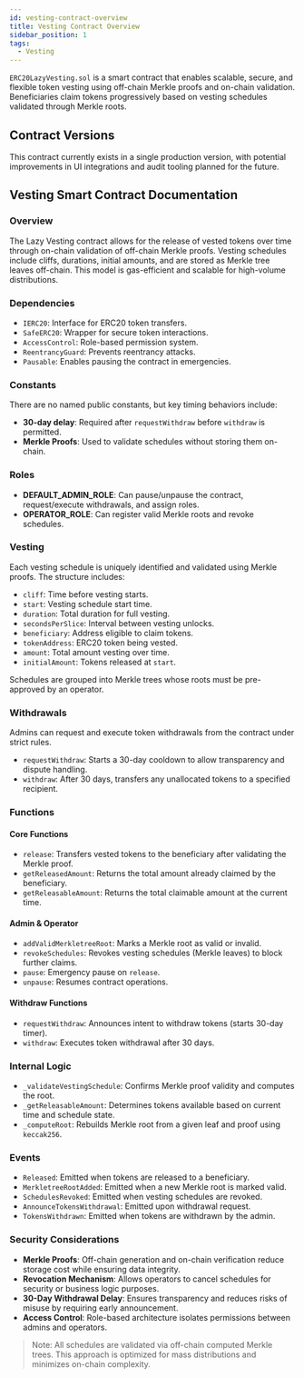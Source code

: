```yaml
---
id: vesting-contract-overview
title: Vesting Contract Overview
sidebar_position: 1
tags:
  - Vesting
---
```


`ERC20LazyVesting.sol` is a smart contract that enables scalable, secure, and flexible token vesting using off-chain Merkle proofs and on-chain validation. Beneficiaries claim tokens progressively based on vesting schedules validated through Merkle roots.

## Contract Versions

This contract currently exists in a single production version, with potential improvements in UI integrations and audit tooling planned for the future.

## Vesting Smart Contract Documentation

### Overview

The Lazy Vesting contract allows for the release of vested tokens over time through on-chain validation of off-chain Merkle proofs. Vesting schedules include cliffs, durations, initial amounts, and are stored as Merkle tree leaves off-chain. This model is gas-efficient and scalable for high-volume distributions.

### Dependencies

- `IERC20`: Interface for ERC20 token transfers.
- `SafeERC20`: Wrapper for secure token interactions.
- `AccessControl`: Role-based permission system.
- `ReentrancyGuard`: Prevents reentrancy attacks.
- `Pausable`: Enables pausing the contract in emergencies.

### Constants

There are no named public constants, but key timing behaviors include:

- **30-day delay**: Required after `requestWithdraw` before `withdraw` is permitted.
- **Merkle Proofs**: Used to validate schedules without storing them on-chain.

### Roles

- **DEFAULT_ADMIN_ROLE**: Can pause/unpause the contract, request/execute withdrawals, and assign roles.
- **OPERATOR_ROLE**: Can register valid Merkle roots and revoke schedules.

### Vesting

Each vesting schedule is uniquely identified and validated using Merkle proofs. The structure includes:

- `cliff`: Time before vesting starts.
- `start`: Vesting schedule start time.
- `duration`: Total duration for full vesting.
- `secondsPerSlice`: Interval between vesting unlocks.
- `beneficiary`: Address eligible to claim tokens.
- `tokenAddress`: ERC20 token being vested.
- `amount`: Total amount vesting over time.
- `initialAmount`: Tokens released at `start`.

Schedules are grouped into Merkle trees whose roots must be pre-approved by an operator.

### Withdrawals

Admins can request and execute token withdrawals from the contract under strict rules.

- `requestWithdraw`: Starts a 30-day cooldown to allow transparency and dispute handling.
- `withdraw`: After 30 days, transfers any unallocated tokens to a specified recipient.

### Functions

#### Core Functions

- `release`: Transfers vested tokens to the beneficiary after validating the Merkle proof.
- `getReleasedAmount`: Returns the total amount already claimed by the beneficiary.
- `getReleasableAmount`: Returns the total claimable amount at the current time.

#### Admin & Operator

- `addValidMerkletreeRoot`: Marks a Merkle root as valid or invalid.
- `revokeSchedules`: Revokes vesting schedules (Merkle leaves) to block further claims.
- `pause`: Emergency pause on `release`.
- `unpause`: Resumes contract operations.

#### Withdraw Functions

- `requestWithdraw`: Announces intent to withdraw tokens (starts 30-day timer).
- `withdraw`: Executes token withdrawal after 30 days.

### Internal Logic

- `_validateVestingSchedule`: Confirms Merkle proof validity and computes the root.
- `_getReleasableAmount`: Determines tokens available based on current time and schedule state.
- `_computeRoot`: Rebuilds Merkle root from a given leaf and proof using `keccak256`.

### Events

- `Released`: Emitted when tokens are released to a beneficiary.
- `MerkletreeRootAdded`: Emitted when a new Merkle root is marked valid.
- `SchedulesRevoked`: Emitted when vesting schedules are revoked.
- `AnnounceTokensWithdrawal`: Emitted upon withdrawal request.
- `TokensWithdrawn`: Emitted when tokens are withdrawn by the admin.

### Security Considerations

- **Merkle Proofs**: Off-chain generation and on-chain verification reduce storage cost while ensuring data integrity.
- **Revocation Mechanism**: Allows operators to cancel schedules for security or business logic purposes.
- **30-Day Withdrawal Delay**: Ensures transparency and reduces risks of misuse by requiring early announcement.
- **Access Control**: Role-based architecture isolates permissions between admins and operators.

> Note: All schedules are validated via off-chain computed Merkle trees. This approach is optimized for mass distributions and minimizes on-chain complexity.
